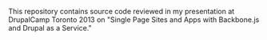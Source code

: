 This repository contains source code reviewed in my presentation at DrupalCamp Toronto 2013 on
"Single Page Sites and Apps with Backbone.js and Drupal as a Service."